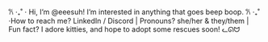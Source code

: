  𐙚 ‧₊˚ ⋅ Hi, I’m @eeesuh! I’m interested in anything that goes beep boop. 
 𐙚 ‧₊˚ ⋅How to reach me? LinkedIn / Discord | Pronouns? she/her & they/them | Fun fact? I adore kitties, and hope to adopt some rescues soon! ᓚᘏᗢ

<!---
eeesuh/eeesuh is a ✨ special ✨ repository because its `README.md` (this file) appears on your GitHub profile.
You can click the Preview link to take a look at your changes.
--->
